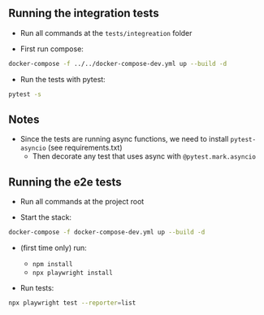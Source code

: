Running the integration tests
-----------------------------
* Run all commands at the `tests/integreation` folder

* First run compose:

```bash
docker-compose -f ../../docker-compose-dev.yml up --build -d
```

* Run the tests with pytest:

```bash
pytest -s
```

Notes
-----
* Since the tests are running async functions, we need to install `pytest-asyncio` (see requirements.txt)
  - Then decorate any test that uses async with `@pytest.mark.asyncio`

Running the e2e tests
---------------------
* Run all commands at the project root

* Start the stack:
```bash
docker-compose -f docker-compose-dev.yml up --build -d
```

* (first time only) run: 
  - `npm install`
  - `npx playwright install`

* Run tests:

```bash
npx playwright test --reporter=list
```